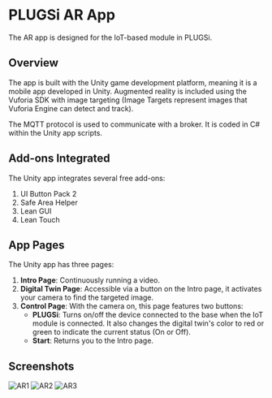 # PLUGSi AR App

The AR app is designed for the IoT-based module in PLUGSi.

## Overview

The app is built with the Unity game development platform, meaning it is a mobile app developed in Unity. Augmented reality is included using the Vuforia SDK with image targeting (Image Targets represent images that Vuforia Engine can detect and track).

The MQTT protocol is used to communicate with a broker. It is coded in C# within the Unity app scripts.

## Add-ons Integrated

The Unity app integrates several free add-ons:
1. UI Button Pack 2
2. Safe Area Helper
3. Lean GUI
4. Lean Touch

## App Pages

The Unity app has three pages:
1. **Intro Page**: Continuously running a video.
2. **Digital Twin Page**: Accessible via a button on the Intro page, it activates your camera to find the targeted image.
3. **Control Page**: With the camera on, this page features two buttons:
   - **PLUGSi**: Turns on/off the device connected to the base when the IoT module is connected. It also changes the digital twin's color to red or green to indicate the current status (On or Off).
   - **Start**: Returns you to the Intro page.

## Screenshots

![AR1](https://github.com/PLUGSi/Unity-AR-mobile-app/assets/123849272/5da332ff-5104-4d6e-95be-3df3d8d697f0)
![AR2](https://github.com/PLUGSi/Unity-AR-mobile-app/assets/123849272/ec9bae76-b716-48df-91bd-75e8f302de7e)
![AR3](https://github.com/PLUGSi/Unity-AR-mobile-app/assets/123849272/3749e872-4f46-499e-bf67-e65405f835d0)
